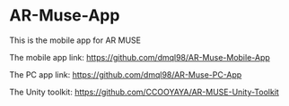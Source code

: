 # AR-Muse-App
This is the mobile app for AR MUSE

The mobile app link: https://github.com/dmql98/AR-Muse-Mobile-App

The PC app link: https://github.com/dmql98/AR-Muse-PC-App

The Unity toolkit: https://github.com/CCOOYAYA/AR-MUSE-Unity-Toolkit
